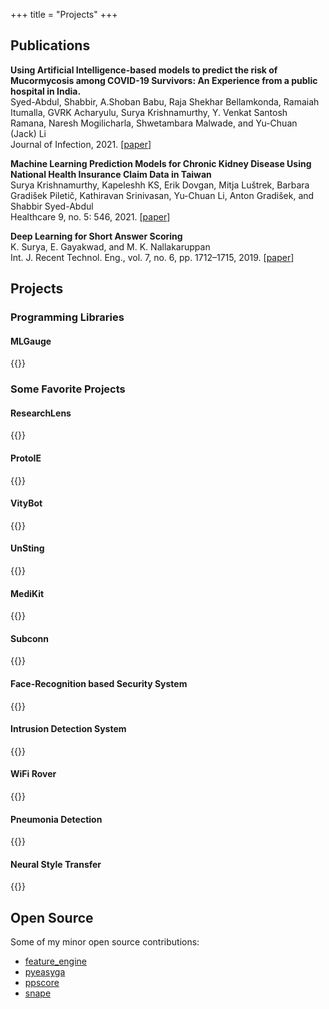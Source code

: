 +++
title = "Projects"
+++

## Publications

**Using Artificial Intelligence-based models to predict the risk of Mucormycosis among COVID-19 Survivors: An Experience from a public hospital in India.** \
Syed-Abdul, Shabbir, A.Shoban Babu, Raja Shekhar Bellamkonda, Ramaiah Itumalla, GVRK Acharyulu, Surya Krishnamurthy, Y. Venkat Santosh Ramana, Naresh Mogilicharla, Shwetambara Malwade, and Yu-Chuan (Jack) Li \
Journal of Infection, 2021.  [[paper](https://www.journalofinfection.com/article/S0163-4453(21)00639-3/fulltext)]

**Machine Learning Prediction Models for Chronic Kidney Disease Using National Health Insurance Claim Data in Taiwan** \
Surya Krishnamurthy, Kapeleshh KS, Erik Dovgan, Mitja Luštrek, Barbara Gradišek Piletič, Kathiravan Srinivasan, Yu-Chuan Li, Anton Gradišek, and Shabbir Syed-Abdul \
Healthcare 9, no. 5: 546, 2021.  [[paper](https://www.mdpi.com/2227-9032/9/5/546)]

**Deep Learning for Short Answer Scoring** \
K. Surya, E. Gayakwad, and M. K. Nallakaruppan \
Int. J. Recent Technol. Eng., vol. 7, no. 6, pp. 1712–1715, 2019.  [[paper](https://www.ijrte.org/wp-content/uploads/papers/v7i6/F2253037619.pdf)]

## Projects

### Programming Libraries

#### MLGauge
{{<project-desc image_url="https://github.com/SuryaThiru/mlgauge/raw/main/docs/logo/logo.png"
github="https://github.com/SuryaThiru/mlgauge"
desc="ML benchmarking library based on [PMLB](https://github.com/EpistasisLab/pmlb) and openml. Available on [pypi](https://pypi.org/project/mlgauge/).">}}

### Some Favorite Projects

#### ResearchLens

{{<project-desc image_url="https://github.com/SuryaThiru/ResearchLens/raw/main/experiments/screenshot.png" github="https://github.com/SuryaThiru/ResearchLens" desc="ResearchLens is an AI paper-reading assistant that helps understand complex academic papers by combining powerful LLMs with reference management and math explanation.">}}

#### ProtoIE
{{<project-desc image_url="https://raw.githubusercontent.com/oscarknagg/few-shot/master/assets/proto_nets_diagram.png" github="https://github.com/SuryaThiru/ProtoIE" desc="Few-shot learning for information extraction in visual documents with prototypical networks.">}}

#### VityBot
{{<project-desc image_url="https://github.com/GDGVIT/vityBot/raw/master/attend_demo.png" github="https://github.com/GDGVIT/vityBot" desc="A personal assistant for students in VIT university based on NLP to improve productivity.">}}

#### UnSting
{{<project-desc image_url="https://github.com/samyak-jain/angelhack/raw/master/Images/detect.gif" github="https://github.com/samyak-jain/angelhack" desc="Disaster recovery and management platform based on autonomous drones powered by Computer Vision and WebRTC.">}}

#### MediKit
{{<project-desc image_url="https://github.com/apuayush/sm_medikit/raw/master/phones2.PNG" github="https://github.com/apuayush/sm_medikit" desc="A data-centric smart healthcare system to improve service, improve doctor-patient relationships, and support diagnostic decisions powered by Iot and ML.">}}

#### Subconn
{{<project-desc image_url="https://github.com/SuryaThiru/subconn/raw/master/Round%201/Wireframe/cart1.jpeg" github="https://github.com/SuryaThiru/subconn" desc="An application to track subsidized product transactions using distributed ledgers, hence improving efficiency and transparency in the distribution of goods and services through various Govt. schemes.">}}

#### Face-Recognition based Security System
{{<project-desc image_url="https://github.com/SuryaThiru/IoT-faceRec-security-system/raw/master/tele.png" github="https://github.com/SuryaThiru/IoT-faceRec-security-system" desc="Face recognition security system powered by IoT and ML via Telegram messenger and Raspberry Pi.">}}

#### Intrusion Detection System
{{<project-desc image_url="https://github.com/SuryaThiru/Intrusion-detection-system/raw/master/reports/report.png" github="https://github.com/SuryaThiru/Intrusion-detection-system" desc="Intrusion Detection System based on Machine Learning.">}}

#### WiFi Rover
{{<project-desc image_url="https://github.com/SuryaThiru/ISC-bot/blob/master/imgs/astroby(2).jpg?raw=true" github="https://github.com/SuryaThiru/ISC-bot" desc="WiFi controlled Robot to traverse rugged terrains controlled with a gamepad. Uses mjpeg streaming to produce video feed. Backend written in python Tornado. Powered by Raspberry Pi">}}

#### Pneumonia Detection
{{<project-desc image_url="https://github.com/SuryaThiru/Pneumonia-detection/raw/master/arch.png" github="https://github.com/SuryaThiru/Pneumonia-detection" desc="Image enhancement and feature extraction for pneumonia detection.">}}

#### Neural Style Transfer
{{<project-desc image_url="https://github.com/SuryaThiru/Neural-style-transfer/raw/master/img/sample.jpg" github="https://github.com/SuryaThiru/Neural-style-transfer" desc="Neural Style Transfer paper implementation in Keras.">}}

## Open Source

Some of my minor open source contributions:

* [feature_engine](https://github.com/solegalli/feature_engine/)
* [pyeasyga](https://github.com/remiomosowon/pyeasyga)
* [ppscore](https://github.com/8080labs/ppscore)
* [snape](https://github.com/mbernico/snape)
